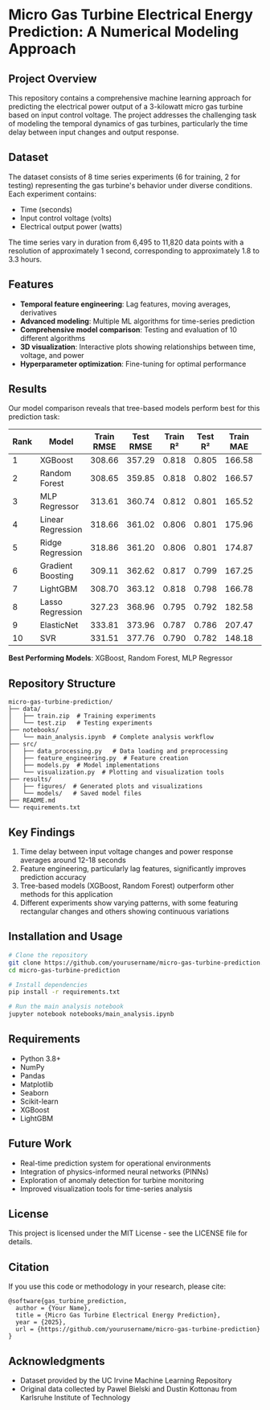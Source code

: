# Micro Gas Turbine Electrical Energy Prediction: A Numerical Modeling Approach

## Project Overview

This repository contains a comprehensive machine learning approach for predicting the electrical power output of a 3-kilowatt micro gas turbine based on input control voltage. The project addresses the challenging task of modeling the temporal dynamics of gas turbines, particularly the time delay between input changes and output response.

## Dataset

The dataset consists of 8 time series experiments (6 for training, 2 for testing) representing the gas turbine's behavior under diverse conditions. Each experiment contains:
- Time (seconds)
- Input control voltage (volts)
- Electrical output power (watts)

The time series vary in duration from 6,495 to 11,820 data points with a resolution of approximately 1 second, corresponding to approximately 1.8 to 3.3 hours.

## Features

- **Temporal feature engineering**: Lag features, moving averages, derivatives
- **Advanced modeling**: Multiple ML algorithms for time-series prediction
- **Comprehensive model comparison**: Testing and evaluation of 10 different algorithms
- **3D visualization**: Interactive plots showing relationships between time, voltage, and power
- **Hyperparameter optimization**: Fine-tuning for optimal performance

## Results

Our model comparison reveals that tree-based models perform best for this prediction task:

| Rank | Model | Train RMSE | Test RMSE | Train R² | Test R² | Train MAE | Test MAE |
|------|-------|------------|-----------|----------|---------|-----------|----------|
| 1 | XGBoost | 308.66 | 357.29 | 0.818 | 0.805 | 166.58 | 198.33 |
| 2 | Random Forest | 308.65 | 359.85 | 0.818 | 0.802 | 166.57 | 202.15 |
| 3 | MLP Regressor | 313.61 | 360.74 | 0.812 | 0.801 | 165.52 | 199.05 |
| 4 | Linear Regression | 318.66 | 361.02 | 0.806 | 0.801 | 175.96 | 206.92 |
| 5 | Ridge Regression | 318.86 | 361.20 | 0.806 | 0.801 | 174.87 | 204.97 |
| 6 | Gradient Boosting | 309.11 | 362.62 | 0.817 | 0.799 | 167.25 | 205.79 |
| 7 | LightGBM | 308.70 | 363.12 | 0.818 | 0.798 | 166.78 | 206.17 |
| 8 | Lasso Regression | 327.23 | 368.96 | 0.795 | 0.792 | 182.58 | 207.19 |
| 9 | ElasticNet | 333.81 | 373.96 | 0.787 | 0.786 | 207.47 | 231.14 |
| 10 | SVR | 331.51 | 377.76 | 0.790 | 0.782 | 148.18 | 183.93 |

**Best Performing Models**: XGBoost, Random Forest, MLP Regressor

## Repository Structure

```
micro-gas-turbine-prediction/
├── data/
│   ├── train.zip  # Training experiments
│   └── test.zip   # Testing experiments
├── notebooks/
│   └── main_analysis.ipynb  # Complete analysis workflow
├── src/
│   ├── data_processing.py   # Data loading and preprocessing
│   ├── feature_engineering.py  # Feature creation
│   ├── models.py  # Model implementations
│   └── visualization.py  # Plotting and visualization tools
├── results/
│   ├── figures/  # Generated plots and visualizations
│   └── models/   # Saved model files
├── README.md
└── requirements.txt
```

## Key Findings

1. Time delay between input voltage changes and power response averages around 12-18 seconds
2. Feature engineering, particularly lag features, significantly improves prediction accuracy
3. Tree-based models (XGBoost, Random Forest) outperform other methods for this application
4. Different experiments show varying patterns, with some featuring rectangular changes and others showing continuous variations

## Installation and Usage

```bash
# Clone the repository
git clone https://github.com/yourusername/micro-gas-turbine-prediction.git
cd micro-gas-turbine-prediction

# Install dependencies
pip install -r requirements.txt

# Run the main analysis notebook
jupyter notebook notebooks/main_analysis.ipynb
```

## Requirements

- Python 3.8+
- NumPy
- Pandas
- Matplotlib
- Seaborn
- Scikit-learn
- XGBoost
- LightGBM

## Future Work

- Real-time prediction system for operational environments
- Integration of physics-informed neural networks (PINNs)
- Exploration of anomaly detection for turbine monitoring
- Improved visualization tools for time-series analysis

## License

This project is licensed under the MIT License - see the LICENSE file for details.

## Citation

If you use this code or methodology in your research, please cite:

```
@software{gas_turbine_prediction,
  author = {Your Name},
  title = {Micro Gas Turbine Electrical Energy Prediction},
  year = {2025},
  url = {https://github.com/yourusername/micro-gas-turbine-prediction}
}
```

## Acknowledgments

- Dataset provided by the UC Irvine Machine Learning Repository
- Original data collected by Pawel Bielski and Dustin Kottonau from Karlsruhe Institute of Technology
